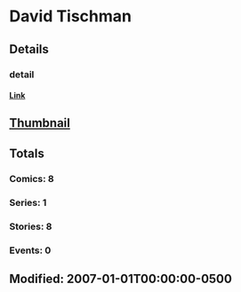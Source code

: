 # David  Tischman 
## Details
### detail
#### [Link](http://marvel.com/comics/creators/115/david_tischman?utm_campaign=apiRef&utm_source=225578a89fc76f3d20fbffda5d17a88d)
## [Thumbnail](http://i.annihil.us/u/prod/marvel/i/mg/b/40/image_not_available.jpg)
## Totals
### Comics: 8
### Series: 1
### Stories: 8
### Events: 0
## Modified: 2007-01-01T00:00:00-0500